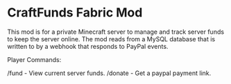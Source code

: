 # CraftFunds Fabric Mod

This mod is for a private Minecraft server to manage and track server funds to keep the server online. The mod reads from a MySQL database that is written to by a webhook that responds to PayPal events. 

Player Commands:

/fund - View current server funds.
/donate - Get a paypal payment link.
